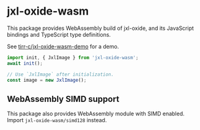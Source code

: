 # jxl-oxide-wasm
This package provides WebAssembly build of jxl-oxide, and its JavaScript bindings and TypeScript
type definitions.

See [tirr-c/jxl-oxide-wasm-demo] for a demo.

[tirr-c/jxl-oxide-wasm-demo]: https://github.com/tirr-c/jxl-oxide-wasm-demo

```javascript
import init, { JxlImage } from 'jxl-oxide-wasm';
await init();

// Use `JxlImage` after initialization.
const image = new JxlImage();
```

## WebAssembly SIMD support
This package also provides WebAssembly module with SIMD enabled. Import `jxl-oxide-wasm/simd128`
instead.
